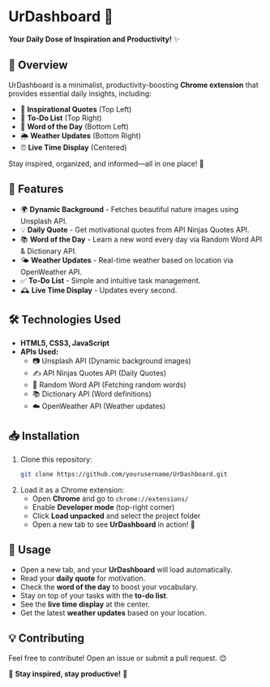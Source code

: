# UrDashboard 🚀

**Your Daily Dose of Inspiration and Productivity!** ✨

## 📌 Overview
UrDashboard is a minimalist, productivity-boosting **Chrome extension** that provides essential daily insights, including:
- 📜 **Inspirational Quotes** (Top Left)
- 📝 **To-Do List** (Top Right)
- 📖 **Word of the Day** (Bottom Left)
- 🌦 **Weather Updates** (Bottom Right)
- ⏰ **Live Time Display** (Centered)

Stay inspired, organized, and informed—all in one place! 🎯

## 🔗 Features
- 🌍 **Dynamic Background** - Fetches beautiful nature images using Unsplash API.
- 💡 **Daily Quote** - Get motivational quotes from API Ninjas Quotes API.
- 📚 **Word of the Day** - Learn a new word every day via Random Word API & Dictionary API.
- 🌤 **Weather Updates** - Real-time weather based on location via OpenWeather API.
- ✅ **To-Do List** - Simple and intuitive task management.
- 🕰 **Live Time Display** - Updates every second.

## 🛠️ Technologies Used
- **HTML5, CSS3, JavaScript**
- **APIs Used:**
  - 📷 Unsplash API (Dynamic background images)
  - ✍️ API Ninjas Quotes API (Daily Quotes)
  - 📖 Random Word API (Fetching random words)
  - 📚 Dictionary API (Word definitions)
  - ☁️ OpenWeather API (Weather updates)

## 📥 Installation
1. Clone this repository:
   ```bash
   git clone https://github.com/yourusername/UrDashboard.git
   ```
2. Load it as a Chrome extension:
   - Open **Chrome** and go to `chrome://extensions/`
   - Enable **Developer mode** (top-right corner)
   - Click **Load unpacked** and select the project folder
   - Open a new tab to see **UrDashboard** in action! 🚀

## 🎯 Usage
- Open a new tab, and your **UrDashboard** will load automatically.
- Read your **daily quote** for motivation.
- Check the **word of the day** to boost your vocabulary.
- Stay on top of your tasks with the **to-do list**.
- See the **live time display** at the center.
- Get the latest **weather updates** based on your location.

## 💡 Contributing
Feel free to contribute! Open an issue or submit a pull request. 😊

🚀 **Stay inspired, stay productive!** 🎉

